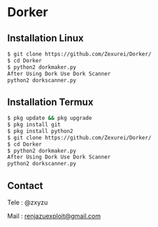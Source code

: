 # Dorker
## Installation Linux
```bash
$ git clone https://github.com/Zexurei/Dorker/
$ cd Dorker
$ python2 dorkmaker.py
After Using Dork Use Dork Scanner
python2 dorkscanner.py
```
## Installation Termux
```bash
$ pkg update && pkg upgrade 
$ pkg install git 
$ pkg install python2 
$ git clone https://github.com/Zexurei/Dorker/
$ cd Dorker
$ python2 dorkmaker.py
After Using Dork Use Dork Scanner
python2 dorkscanner.py
```

<h2>Contact</h1>
Tele : @zxyzu

Mail : renjazuexploit@gmail.com
